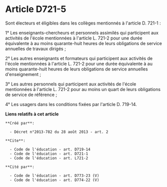 # Article D721-5

Sont électeurs et éligibles dans les collèges mentionnés à l'article D. 721-1 : 

1° Les enseignants-chercheurs et personnels assimilés qui participent aux activités de l'école mentionnées à l'article L.
721-2 pour une durée équivalente à au moins quarante-huit heures de leurs obligations de service annuelles de travaux
dirigés ; 

2° Les autres enseignants et formateurs qui participent aux activités de l'école mentionnées à l'article L. 721-2 pour une
durée équivalente à au moins quarante-huit heures de leurs obligations de service annuelles d'enseignement ; 

3° Les autres personnels qui participent aux activités de l'école mentionnées à l'article L. 721-2 pour au moins un quart de
leurs obligations de service de référence ; 

4° Les usagers dans les conditions fixées par l'article D. 719-14.

**Liens relatifs à cet article**

	**Créé par**:

	  - Décret n°2013-782 du 28 août 2013 - art. 2

	**Cite**:

	  - Code de l'éducation - art. D719-14
	  - Code de l'éducation - art. D721-1
	  - Code de l'éducation - art. L721-2

	**Cité par**:

	  - Code de l'éducation - art. D773-23 (V)
	  - Code de l'éducation - art. D774-22 (V)
